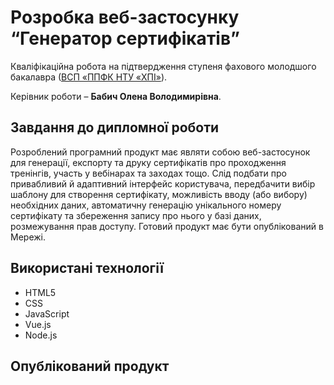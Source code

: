 # Розробка веб-застосунку “Генератор сертифікатів”

Кваліфікаційна робота на підтвердження ступеня фахового молодшого бакалавра ([ВСП «ППФК НТУ «ХПІ»](http://polytechnic.poltava.ua)).

Керівник роботи – **Бабич Олена Володимирівна**.

## Завдання до дипломної роботи

Розроблений програмний продукт має являти собою веб-застосунок для генерації, експорту та друку сертифікатів про проходження тренінгів, участь у вебінарах та заходах тощо.
Слід подбати про привабливий й адаптивний інтерфейс користувача, передбачити вибір шаблону для створення сертифікату, можливість вводу (або вибору) необхідних даних, автоматичну генерацію унікального номеру сертифікату та збереження запису про нього у базі даних, розмежування прав доступу. Готовий продукт має бути опублікований в Мережі.

## Використані технології

- HTML5
- CSS
- JavaScript
- Vue.js
- Node.js

## Опублікований продукт
